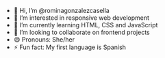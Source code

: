 - 👋 Hi, I’m @rominagonzalezcasella
- 👀 I’m interested in responsive web development
- 🌱 I’m currently learning HTML, CSS and JavaScript
- 💞️ I’m looking to collaborate on frontend projects
- 😄 Pronouns: She/her
- ⚡ Fun fact: My first language is Spanish

<!---
rominagonzalezcasella/rominagonzalezcasella is a ✨ special ✨ repository because its `README.md` (this file) appears on your GitHub profile.
You can click the Preview link to take a look at your changes.
--->
